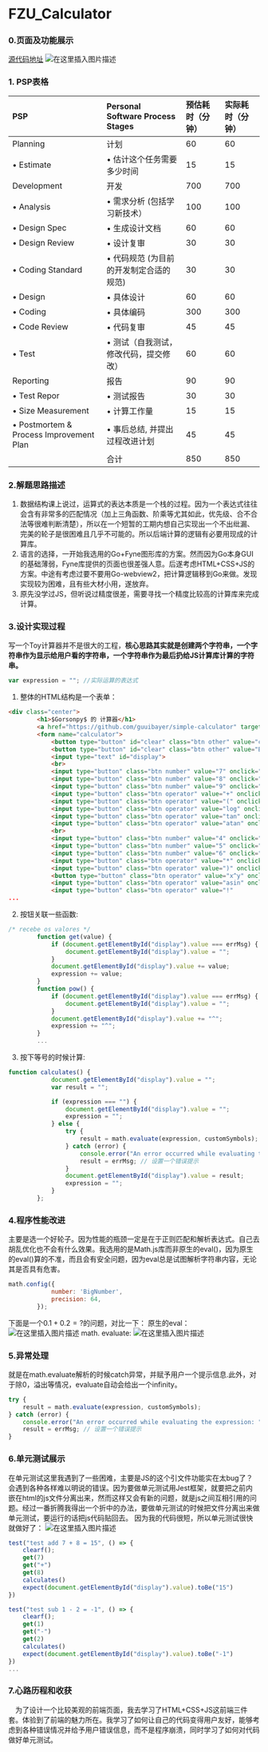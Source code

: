 # FZU_Calculator
### 0.页面及功能展示

[源代码地址](https://github.com/Gorsonpy/Soft_Calculator)
![在这里插入图片描述](https://img-blog.csdnimg.cn/da08bfbcebe149aaac1f369e738f10d6.gif#pic_center)

### 1. PSP表格
| PSP                                     | Personal Software Process Stages        | 预估耗时（分钟） | 实际耗时（分钟） |
| :-------------------------------------- | :-------------------------------------- | :--------------- | :--------------- |
| Planning                                | 计划                                    | 60               | 60               |
| • Estimate                              | • 估计这个任务需要多少时间              | 15               | 15               |
| Development                             | 开发                                    | 700              | 700              |
| • Analysis                              | • 需求分析 (包括学习新技术）            | 100              | 100              |
| • Design Spec                           | • 生成设计文档                          | 60               | 60               |
| • Design Review                         | • 设计复审                              | 30               | 30               |
| • Coding Standard                       | • 代码规范 (为目前的开发制定合适的规范) | 30               | 30               |
| • Design                                | • 具体设计                              | 60               | 60               |
| • Coding                                | • 具体编码                              | 300              | 300              |
| • Code Review                           | • 代码复审                              | 45               | 45               |
| • Test                                  | • 测试（自我测试，修改代码，提交修改）  | 60               | 60               |
| Reporting                               | 报告                                    | 90               | 90               |
| • Test Repor                            | • 测试报告                              | 30               | 30               |
| • Size Measurement                      | • 计算工作量                            | 15               | 15               |
| • Postmortem & Process Improvement Plan | • 事后总结, 并提出过程改进计划          | 45               | 45               |
|                                         | 合计                                    | 850              | 850              |
### 2.解题思路描述
1. 数据结构课上说过，运算式的表达本质是一个栈的过程。因为一个表达式往往会含有非常多的匹配情况（加上三角函数、阶乘等尤其如此，优先级、合不合法等很难判断清楚），所以在一个短暂的工期内想自己实现出一个不出纰漏、完美的轮子是很困难且几乎不可能的。所以后端计算的逻辑有必要用现成的计算库。
2. 语言的选择，一开始我选用的Go+Fyne图形库的方案。然而因为Go本身GUI的基础薄弱，Fyne库提供的页面也很差强人意。后遂考虑HTML+CSS+JS的方案。中途有考虑过要不要用Go-webview2，把计算逻辑移到Go来做。发现实现较为困难，且有些大材小用，遂放弃。
3. 原先没学过JS，但听说过精度很差，需要寻找一个精度比较高的计算库来完成计算。

### 3.设计实现过程
写一个Toy计算器并不是很大的工程，**核心思路其实就是创建两个字符串，一个字符串作为显示给用户看的字符串，一个字符串作为最后扔给JS计算库计算的字符串。**
```js
var expression = ""; //实际运算的表达式
```
1. 整体的HTML结构是一个表单：
```html
<div class="center">
        <h1>$Gorsonpy$ 的 计算器</h1>
        <a href="https://github.com/guuibayer/simple-calculator" target="_blank"><i class="fa fa-github"></i></a>
        <form name="calculator">
            <button type="button" id="clear" class="btn other" value="clear" onclick="clear();">$CE$</button>
            <button type="button" id="clear" class="btn other" value="BACK" onclick="back();">⌫</button>
            <input type="text" id="display">
            <br>
            <input type="button" class="btn number" value="7" onclick="get(this.value);">
            <input type="button" class="btn number" value="8" onclick="get(this.value);">
            <input type="button" class="btn number" value="9" onclick="get(this.value);">
            <input type="button" class="btn operator" value="+" onclick="get(this.value);">
            <input type="button" class="btn operator" value="(" onclick="get(this.value);">
            <input type="button" class="btn operator" value="log" onclick="get_with_left_bracket(this.value);">
            <input type="button" class="btn operator" value="tan" onclick="get_with_left_bracket(this.value);">
            <input type="button" class="btn operator" value="atan" onclick="get_with_left_bracket(this.value);">
            <br>
            <input type="button" class="btn number" value="4" onclick="get(this.value);">
            <input type="button" class="btn number" value="5" onclick="get(this.value);">
            <input type="button" class="btn number" value="6" onclick="get(this.value);">
            <input type="button" class="btn operator" value="*" onclick="get(this.value);">
            <input type="button" class="btn operator" value=")" onclick="get(this.value);">
            <button type="button" class="btn operator" value="x^y" onclick="pow();">$x^y$</button>
            <input type="button" class="btn operator" value="asin" onclick="get_with_left_bracket(this.value);">
            <input type="button" class="btn operator" value="!" 
...
```

2. 按钮关联一些函数:
```js
/* recebe os valores */
        function get(value) {
            if (document.getElementById("display").value === errMsg) {
                document.getElementById("display").value = "";
            }
            document.getElementById("display").value += value;
            expression += value;
        }
        function pow() {
            if (document.getElementById("display").value === errMsg) {
                document.getElementById("display").value = "";
            }
            document.getElementById("display").value += "^";
            expression += "^";
        }
        ...
```

3. 按下等号的时候计算:
```js
function calculates() {
            document.getElementById("display").value = "";
            var result = "";

            if (expression === "") {
                document.getElementById("display").value = "";
                expression = "";
            } else {
                try {
                    result = math.evaluate(expression, customSymbols);
                } catch (error) {
                    console.error("An error occurred while evaluating the expression: " + error);
                    result = errMsg; // 设置一个错误提示
                }
                document.getElementById("display").value = result;
                expression = "";
            }
        };
```
### 4.程序性能改进
主要是选一个好轮子。因为性能的瓶颈一定是在于正则匹配和解析表达式。自己去胡乱优化也不会有什么效果。我选用的是Math.js库而非原生的eval()，因为原生的eval()算的不准，而且会有安全问题，因为eval总是试图解析字符串内容，无论其是否具有危害。
```js
math.config({
            number: 'BigNumber',
            precision: 64,
        });
```
下面是一个$0.1 + 0.2 = ?$的问题，对比一下：
原生的eval：
![在这里插入图片描述](https://img-blog.csdnimg.cn/2530ed72e9ed4ceebe6ecf336434ee45.png)
math. evaluate:
![在这里插入图片描述](https://img-blog.csdnimg.cn/f4fcd10d96a64ece9e4fc14046652502.png)
### 5.异常处理
就是在math.evaluate解析的时候catch异常，并赋予用户一个提示信息.此外，对于除0，溢出等情况，evaluate自动会给出一个infinity。
```js
try {
	result = math.evaluate(expression, customSymbols);
} catch (error) {
	console.error("An error occurred while evaluating the expression: " + error);
    result = errMsg; // 设置一个错误提示 
}
```
### 6.单元测试展示
在单元测试这里我遇到了一些困难，主要是JS的这个引文件功能实在太bug了？会遇到各种各样难以明说的错误。因为要做单元测试用Jest框架，就要把之前内嵌在html的js文件分离出来，然而这样又会有新的问题，就是js之间互相引用的问题。经过一番折腾我得出一个折中的办法，要做单元测试的时候把文件分离出来做单元测试，要运行的话把js代码贴回去。
因为我的代码很短，所以单元测试很快就做好了：
![在这里插入图片描述](https://img-blog.csdnimg.cn/2ef876b76c5b479099b7091a972f105a.png)
```js
test("test add 7 + 8 = 15", () => {
    clearf();
    get(7)
    get("+")
    get(8)
    calculates()
    expect(document.getElementById("display").value).toBe("15")
})

test("test sub 1 - 2 = -1", () => {
    clearf();
    get(1)
    get("-")
    get(2)
    calculates()
    expect(document.getElementById("display").value).toBe("-1")
})
...
```


### 7.心路历程和收获
&ensp;&ensp;为了设计一个比较美观的前端页面，我去学习了HTML+CSS+JS这前端三件套。体验到了前端的魅力所在。我学习了如何让自己的代码变得用户友好，能够考虑到各种错误情况并给予用户错误信息，而不是程序崩溃，同时学习了如何对代码做好单元测试。


